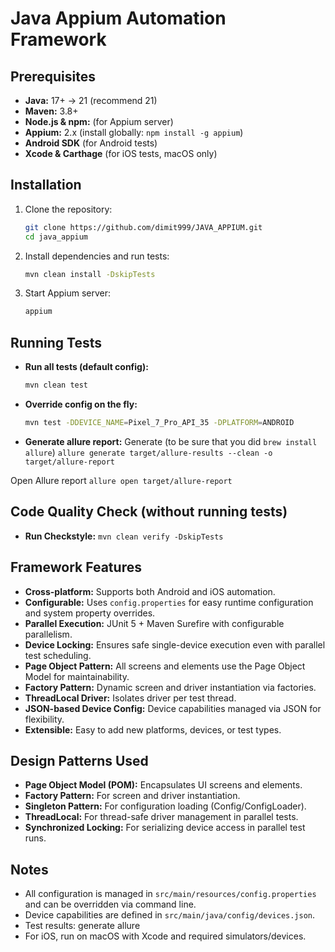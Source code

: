 # Java Appium Automation Framework

## Prerequisites

- **Java:** 17+ -> 21 (recommend 21)
- **Maven:** 3.8+
- **Node.js & npm:** (for Appium server)
- **Appium:** 2.x (install globally: `npm install -g appium`)
- **Android SDK** (for Android tests)
- **Xcode & Carthage** (for iOS tests, macOS only)

## Installation

1. Clone the repository:
   ```sh
   git clone https://github.com/dimit999/JAVA_APPIUM.git
   cd java_appium
   ```
2. Install dependencies and run tests:
   ```sh
   mvn clean install -DskipTests
   ```
3. Start Appium server:
   ```sh
   appium
   ```

## Running Tests

- **Run all tests (default config):**
  ```sh
  mvn clean test
  ```
- **Override config on the fly:**
  ```sh
  mvn test -DDEVICE_NAME=Pixel_7_Pro_API_35 -DPLATFORM=ANDROID
  ```
- **Generate allure report:**
Generate (to be sure that you did `brew install allure`)
`allure generate target/allure-results --clean -o target/allure-report`

Open Allure report
`allure open target/allure-report`

## Code Quality Check (without running tests)

- **Run Checkstyle:**
  `mvn clean verify -DskipTests`

## Framework Features

- **Cross-platform:** Supports both Android and iOS automation.
- **Configurable:** Uses `config.properties` for easy runtime configuration and system property overrides.
- **Parallel Execution:** JUnit 5 + Maven Surefire with configurable parallelism.
- **Device Locking:** Ensures safe single-device execution even with parallel test scheduling.
- **Page Object Pattern:** All screens and elements use the Page Object Model for maintainability.
- **Factory Pattern:** Dynamic screen and driver instantiation via factories.
- **ThreadLocal Driver:** Isolates driver per test thread.
- **JSON-based Device Config:** Device capabilities managed via JSON for flexibility.
- **Extensible:** Easy to add new platforms, devices, or test types.

## Design Patterns Used

- **Page Object Model (POM):** Encapsulates UI screens and elements.
- **Factory Pattern:** For screen and driver instantiation.
- **Singleton Pattern:** For configuration loading (Config/ConfigLoader).
- **ThreadLocal:** For thread-safe driver management in parallel tests.
- **Synchronized Locking:** For serializing device access in parallel test runs.

## Notes

- All configuration is managed in `src/main/resources/config.properties` and can be overridden via command line.
- Device capabilities are defined in `src/main/java/config/devices.json`.
- Test results: generate allure
- For iOS, run on macOS with Xcode and required simulators/devices.
